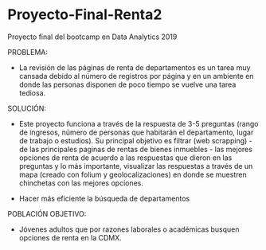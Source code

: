 # Proyecto-Final-Renta2

Proyecto final del bootcamp en Data Analytics 2019

PROBLEMA:

- La revisión de las páginas de renta de departamentos es un tarea muy cansada debido al número de registros por página y en un ambiente en donde las personas disponen de poco tiempo se vuelve una tarea tediosa.

SOLUCIÓN:

- Este proyecto funciona a través de la respuesta de 3-5 preguntas (rango de ingresos, número de personas que habitarán el departamento, lugar de trabajo o estudios). Su principal objetivo es filtrar (web scrapping) -de las principales paginas de rentas de bienes inmuebles - las mejores opciones de renta de acuerdo a las respuestas que dieron en las preguntas y lo más importante, visualizar las respuestas a través de un mapa (creado con folium y geolocalizaciones) en donde se muestren chinchetas con las mejores opciones.

- Hacer más eficiente la búsqueda de departamentos 

POBLACIÓN OBJETIVO:

- Jóvenes adultos que por razones laborales o académicas busquen opciones de renta en la CDMX.
